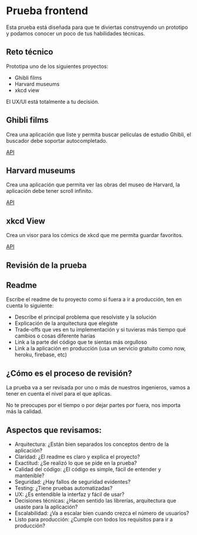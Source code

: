 # Prueba frontend

Esta prueba está diseñada para que te diviertas construyendo un prototipo y podamos conocer un poco de tus habilidades técnicas.

## Reto técnico

Prototipa uno de los siguientes proyectos:

- Ghibli films
- Harvard museums
- xkcd view

El UX/UI está totalmente a tu decisión.

## Ghibli films

Crea una aplicación que liste y permita buscar películas de estudio Ghibli, el buscador debe soportar autocompletado.

[API](https://ghibliapi.herokuapp.com/#section/Studio-Ghibli-API)

## Harvard museums

Crea una aplicación que permita ver las obras del museo de Harvard, la aplicación debe tener scroll infinito.

[API](https://github.com/harvardartmuseums/api-docs)

## xkcd View

Crea un visor para los cómics de xkcd que me permita guardar favoritos.

[API](https://xkcd.com/json.html)

## Revisión de la prueba

## Readme

Escribe el readme de tu proyecto como si fuera a ir a producción, ten en cuenta lo siguiente:

- Describe el principal problema que resolviste y la solución
- Explicación de la arquitectura que elegiste
- Trade-offs que ves en tu implementación y si tuvieras más tiempo qué cambios o cosas diferente harías
- Link a la parte del código que te sientas más orgulloso
- Link a la aplicación en producción (usa un servicio gratuito como now, heroku, firebase, etc)

## ¿Cómo es el proceso de revisión?

La prueba va a ser revisada por uno o más de nuestros ingenieros, vamos a tener en cuenta el nivel para el que aplicas.

No te preocupes por el tiempo o por dejar partes por fuera, nos importa más la calidad.

## Aspectos que revisamos:

- Arquitectura: ¿Están bien separados los conceptos dentro de la aplicación?
- Claridad: ¿El readme es claro y explica el proyecto?
- Exactitud: ¿Se realizó lo que se pide en la prueba?
- Calidad del código: ¿El código es simple, fácil de entender y mantenible?
- Seguridad: ¿Hay fallos de seguridad evidentes?
- Testing: ¿Tiene pruebas automatizadas?
- UX: ¿Es entendible la interfaz y fácil de usar?
- Decisiones técnicas: ¿Hacen sentido las librerías, arquitectura que usaste para la aplicación?
- Escalabilidad: ¿Va a escalar bien cuando crezca el número de usuarios?
- Listo para producción: ¿Cumple con todos los requisitos para ir a producción?

